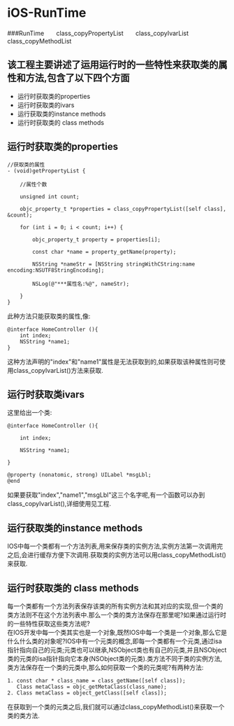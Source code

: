 # iOS-RunTime
###RunTime　　class_copyPropertyList　　class_copyIvarList　　class_copyMethodList
## 该工程主要讲述了运用运行时的一些特性来获取类的属性和方法,包含了以下四个方面
*   运行时获取类的properties
*   运行时获取类的ivars
*   运行获取类的instance methods
*   运行时获取类的 class methods

## 运行时获取类的properties  
    //获取类的属性   
    - (void)getPropertyList {   

        //属性个数   
    
        unsigned int count;    
    
        objc_property_t *properties = class_copyPropertyList([self class], &count);   
    
        for (int i = 0; i < count; i++) {   
    
            objc_property_t property = properties[i];   
        
            const char *name = property_getName(property);   
        
            NSString *nameStr = [NSString stringWithCString:name encoding:NSUTF8StringEncoding];   
        
            NSLog(@"***属性名:%@", nameStr);   
        
        }     
    }

此种方法只能获取类的属性,像:   

    @interface HomeController (){   
        int index;   
        NSString *name1;   
    }   
  
这种方法声明的"index"和"name1"属性是无法获取到的,如果获取该种属性则可使用class_copyIvarList()方法来获取.
## 运行时获取类ivars
这里给出一个类:   

    @interface HomeController (){   
    
        int index;   
    
        NSString *name1;   
       
    }   
    
    @property (nonatomic, strong) UILabel *msgLbl;   
    @end   
    
如果要获取"index","name1","msgLbl"这三个名字呢,有一个函数可以办到class_copyIvarList(),详细使用见工程.
## 运行获取类的instance methods  
IOS中每一个类都有一个方法列表,用来保存类的实例方法,实例方法第一次调用完之后,会进行缓存方便下次调用.获取类的实例方法可以用class_copyMethodList()来获取.
## 运行时获取类的 class methods  
每一个类都有一个方法列表保存该类的所有实例方法和其对应的实现,但一个类的类方法则不在这个方法列表中.那么一个类的类方法保存在那里呢?如果通过运行时的一些特性获取这些类方法呢?  
在IOS开发中每一个类其实也是一个对象,既然IOS中每一个类是一个对象,那么它是什么什么类的对象呢?IOS中有一个元类的概念,即每一个类都有一个元类,通过isa指针指向自己的元类;元类也可以继承,NSObject类也有自己的元类,并且NSObject类的元类的isa指针指向它本身(NSObject类的元类).类方法不同于类的实例方法,类方法保存在一个类的元类中,那么如何获取一个类的元类呢?有两种方法:   

    1. const char * class_name = class_getName([self class]);  
       Class metaClass = objc_getMetaClass(class_name);
    2. Class metaClass = object_getClass([self class]);   
    
在获取到一个类的元类之后,我们就可以通过class_copyMethodList()来获取一个类的类方法.


